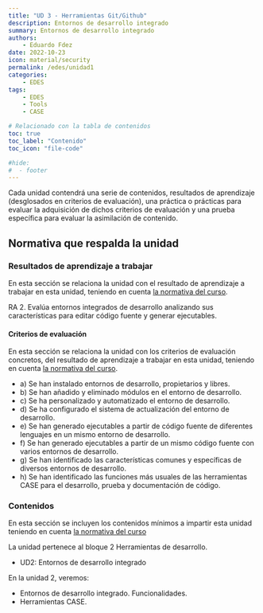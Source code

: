 ```yaml
---
title: "UD 3 - Herramientas Git/Github"
description: Entornos de desarrollo integrado
summary: Entornos de desarrollo integrado
authors:
    - Eduardo Fdez
date: 2022-10-23
icon: material/security
permalink: /edes/unidad1
categories:
    - EDES
tags:
    - EDES
    - Tools
    - CASE

# Relacionado con la tabla de contenidos
toc: true
toc_label: "Contenido"
toc_icon: "file-code"

#hide:
#  - footer
---
```


Cada unidad contendrá una serie de contenidos, resultados de aprendizaje (desglosados en criterios de evaluación), una práctica o prácticas para evaluar la adquisición de dichos criterios de evaluación y una prueba específica para evaluar la asimilación de contenido.

## Normativa que respalda la unidad

### Resultados de aprendizaje a trabajar

En esta sección se relaciona la unidad con el resultado de aprendizaje a trabajar en esta unidad, teniendo en cuenta [la normativa del curso](https://www.todofp.es/dam/jcr:c198771c-775e-469b-936f-5f5ef6af165a/andtsdesarrollo-aplicaciones-web-pdf.pdf).

RA 2. Evalúa entornos integrados de desarrollo analizando sus características para editar código fuente y generar ejecutables.

#### Criterios de evaluación

En esta sección se relaciona la unidad con los criterios de evaluación concretos, del resultado de aprendizaje a trabajar en esta unidad, teniendo en cuenta [la normativa del curso](https://www.boe.es/diario_boe/txt.php?id=BOE-A-2020-4963).

* a) Se han instalado entornos de desarrollo, propietarios y libres.
* b) Se han añadido y eliminado módulos en el entorno de desarrollo.
* c) Se ha personalizado y automatizado el entorno de desarrollo.
* d) Se ha configurado el sistema de actualización del entorno de desarrollo.
* e) Se han generado ejecutables a partir de código fuente de diferentes lenguajes en un mismo entorno de desarrollo.
* f) Se han generado ejecutables a partir de un mismo código fuente con varios entornos de desarrollo.
* g) Se han identificado las características comunes y específicas de diversos entornos de desarrollo.
* h) Se han identificado las funciones más usuales de las herramientas CASE para el desarrollo, prueba y documentación de código.


### Contenidos

En esta sección se incluyen los contenidos mínimos a impartir esta unidad teniendo en cuenta [la normativa del curso](https://www.todofp.es/dam/jcr:c198771c-775e-469b-936f-5f5ef6af165a/andtsdesarrollo-aplicaciones-web-pdf.pdf)


La unidad pertenece al bloque 2 Herramientas de desarrollo.

* UD2: Entornos de desarrollo integrado

En la unidad 2, veremos:

* Entornos de desarrollo integrado. Funcionalidades.
* Herramientas CASE.
